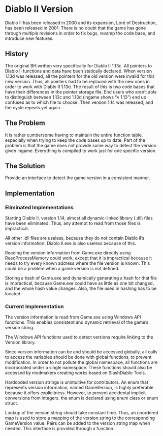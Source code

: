 # Diablo II Version

Diablo II has been released in 2000 and its expansion, Lord of Destruction, has been released in 2001. There is no doubt that the game has gone through multiple revisions in order to fix bugs, revamp the code base, and introduce new features.

## History

The original BH written very specifically for Diablo II 1.13c. All pointers to Diablo II functions and data have been statically declared. When version 1.13d was released, all the pointers for the old version were invalid for this new version. Thus, all pointers had to be replaced with the new ones in order to work with Diablo II 1.13d. The result of this is two code bases that have their differences in the pointer storage file. End users who aren’t able to distinguish between 1.13c and 1.13d (ingame shows “v 1.13”) end up confused as to which file to choose. Then version 1.14 was released, and the cycle repeats yet again…

## The Problem

It is rather cumbersome having to maintain the entire function table, especially when trying to keep the code bases up to date. Part of the problem is that the game does not provide some way to detect the version given ingame. Everything is compiled to work just for one specific version.

## The Solution

Provide an interface to detect the game version in a consistent manner.

## Implementation

### Eliminated Implementations

Starting Diablo II, version 1.14, almost all dynamic-linked library (.dll) files have been eliminated. Thus, any attempt to read from those files is impractical.

All other .dll files are useless, because they do not contain Diablo II’s version information. Diablo II.exe is also useless because of this.

Reading the version information from Game.exe directly using ReadProcessMemory could work, except that it is impractical because it needs to try every known address where the file version is known. This could be a problem when a game version is not defined.

Storing a hash of Game.exe and dynamically generating a hash for that file is impractical, because Game.exe could have as little as one bit changed, and the whole hash value changes. Also, the file used in hashing has to be located.

### Current Implementation

The version information is read from Game.exe using Windows API functions. This enables consistent and dynamic retrieval of the game’s version string.

The Windows API functions used to detect versions require linking to the Version library.

Since version information can be and should be accessed globally, all calls to access the variables should be done with global functions, to prevent modification. In order to not pollute the global namespace, all functions are incorporated under a single namespace. These functions should also be accessed by modmakers creating works based on SlashDiablo Tools.

Hardcoded version strings is unintuitive for contributors. An enum that represents version information, named GameVersion, is highly preferable because it offers explicitness. However, to prevent accidental implicit conversions from integers, the enum is declared using enum class or enum struct.

Lookup of the version string should take constant time. Thus, an unordered map is used to store a mapping of the version string to the corresponding GameVersion value. Pairs can be added to the version string map when needed. This interface is provided through a function.
